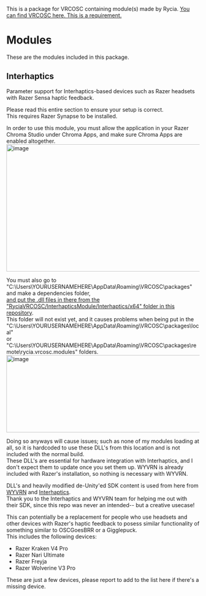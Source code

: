 This is a package for VRCOSC containing module(s) made by Rycia.
[You can find VRCOSC here. This is a requirement.](https://github.com/VolcanicArts/VRCOSC)



# Modules
These are the modules included in this package.

## Interhaptics
Parameter support for Interhaptics-based devices such as Razer headsets with Razer Sensa haptic feedback.  

Please read this entire section to ensure your setup is correct.  
This requires Razer Synapse to be installed.  

In order to use this module, you must allow the application in your Razer Chroma Studio under Chroma Apps, and make sure Chroma Apps are enabled altogether.
<img width="1282" height="332" alt="image" src="https://github.com/user-attachments/assets/b94ff12b-d0e7-491b-bbfb-f39fc1c3b5d8" />

You must also go to "C:\Users\YOURUSERNAMEHERE\AppData\Roaming\VRCOSC\packages\" and make a dependencies folder,  
[ and put the .dll files in there from the "RyciaVRCOSC/InterhapticsModule/Interhaptics/x64" folder in this repository](https://github.com/Rycia/RyciaVRCOSC/tree/bbfa93afb60947bf4dff0e267d0e309264a50f71/RyciaVRCOSC/InterhapticsModule/Interhaptics/x64).  
This folder will not exist yet, and it causes problems when being put in the  
"C:\Users\YOURUSERNAMEHERE\AppData\Roaming\VRCOSC\packages\local"  
or  
"C:\Users\YOURUSERNAMEHERE\AppData\Roaming\VRCOSC\packages\remote\rycia.vrcosc.modules" folders.
<img width="665" height="202" alt="image" src="https://github.com/user-attachments/assets/ddab85c8-756c-4897-ba06-c6113baf21d8" />

Doing so anyways will cause issues; such as none of my modules loading at all, so it is hardcoded to use these DLL's from this location and is not included with the normal build.  
These DLL's are essential for hardware integration with Interhaptics, and I don't expect them to update once you set them up.
WYVRN is already included with Razer's installation, so nothing is necessary with WYVRN.

DLL's and heavily modified de-Unity'ed SDK content is used from here from [WYVRN](https://doc.wyvrn.com/docs/wyvrn-sdk/unity/) and [Interhaptics](https://doc.wyvrn.com/docs/interhaptics-sdk/haptics-sdk-for-game-engines/key-concepts/).  
Thank you to the Interhaptics and WYVRN team for helping me out with their SDK, since this repo was never an intended-- but a creative usecase!

This can potentially be a replacement for people who use headsets and other devices with Razer's haptic feedback to posess similar functionality of something similar to OSCGoesBRR or a Gigglepuck.  
This includes the following devices:
- Razer Kraken V4 Pro
- Razer Nari Ultimate
- Razer Freyja
- Razer Wolverine V3 Pro  

These are just a few devices, please report to add to the list here if there's a missing device.
